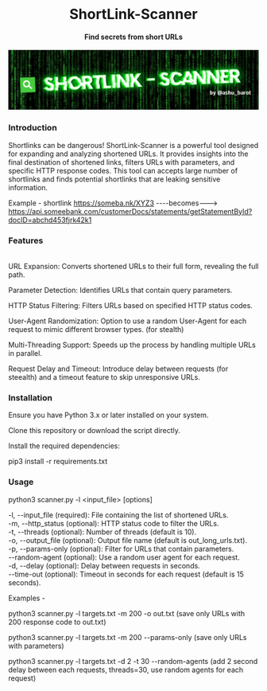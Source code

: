 <h1 align="center">
  <br>
  <br>
  ShortLink-Scanner
  <br>
</h1>

<h4 align="center">Find secrets from short URLs</h4>

<a href="https://github.com/ashutosh771/shortlink-scanner"><img src="https://github.com/ashutosh771/shortlink-scanner/blob/main/shortlink-scanner-logo.png" alt="ShortLink scanner logo" style="max-width: 100%;"></a>

### Introduction

Shortlinks can be dangerous! ShortLink-Scanner is a powerful tool designed for expanding and analyzing shortened URLs. It provides insights into the final destination of shortened links, filters URLs with parameters, and specific HTTP response codes. This tool can accepts large number of shortlinks and finds potential shortlinks that are leaking sensitive information. 

Example - shortlink  https://someba.nk/XYZ3 ----becomes---> https://api.someebank.com/customerDocs/statements/getStatementById?docID=abchd453fjrk42k1


### Features
<br>
URL Expansion: Converts shortened URLs to their full form, revealing the full path.

Parameter Detection: Identifies URLs that contain query parameters.

HTTP Status Filtering: Filters URLs based on specified HTTP status codes.

User-Agent Randomization: Option to use a random User-Agent for each request to mimic different browser types. (for stealth)

Multi-Threading Support: Speeds up the process by handling multiple URLs in parallel.

Request Delay and Timeout: Introduce delay between requests (for steealth) and a timeout feature to skip unresponsive URLs.

### Installation 

Ensure you have Python 3.x or later installed on your system.

Clone this repository or download the script directly.

Install the required dependencies: 

pip3 install -r requirements.txt

### Usage

python3 scanner.py -l <input_file> [options]

-l, --input_file (required): File containing the list of shortened URLs. <br>
-m, --http_status (optional): HTTP status code to filter the URLs. <br>
-t, --threads (optional): Number of threads (default is 10).<br>
-o, --output_file (optional): Output file name (default is out_long_urls.txt).<br>
-p, --params-only (optional): Filter for URLs that contain parameters.<br>
--random-agent (optional): Use a random user agent for each request.<br>
-d, --delay (optional): Delay between requests in seconds.<br>
--time-out (optional): Timeout in seconds for each request (default is 15 seconds).<br>


Examples -

python3 scanner.py -l targets.txt -m 200 -o out.txt (save only URLs with 200 response code to out.txt)

python3 scanner.py -l targets.txt -m 200 --params-only (save only URLs with parameters)

python3 scanner.py -l targets.txt -d 2 -t 30 --random-agents (add 2 second delay between each requests, threads=30, use random agents for each request) 


